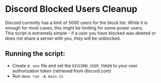 # Discord Blocked Users Cleanup

Discord currently has a limit of 5000 users for the block list. While it is enough for most cases, this might be limiting for some power users.  
This script is extremely simple - if a user you have blocked was deleted or does not share a server with you, they will be unblocked.

## Running the script:
- Create a `.env` file and set the `DISCORD_USER_TOKEN` to your user authorization token (retrieved from discord.com)
- Run `deno run -A main.ts`
